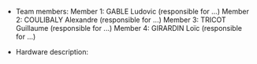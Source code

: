 - Team members:
Member 1: GABLE Ludovic (responsible for ...)
Member 2: COULIBALY Alexandre (responsible for ...)
Member 3: TRICOT Guillaume (responsible for ...)
Member 4: GIRARDIN Loïc (responsible for ...)

- Hardware description:

